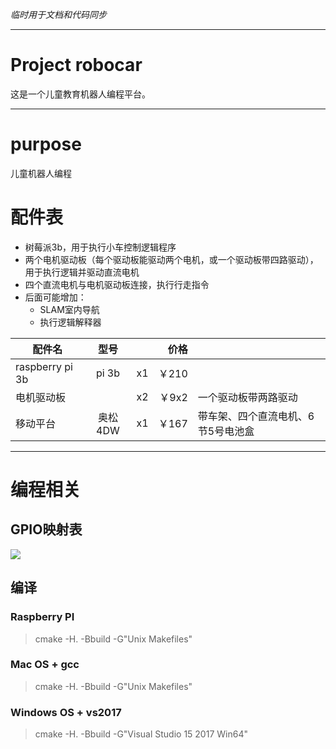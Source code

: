 *临时用于文档和代码同步*

---

# Project robocar

这是一个儿童教育机器人编程平台。



---

# purpose
儿童机器人编程

# 配件表

- 树莓派3b，用于执行小车控制逻辑程序
- 两个电机驱动板（每个驱动板能驱动两个电机，或一个驱动板带四路驱动），用于执行逻辑并驱动直流电机
- 四个直流电机与电机驱动板连接，执行行走指令
- 后面可能增加：
  - SLAM室内导航
  - 执行逻辑解释器




| 配件名             |  型号   |      |   价格 |                    |
| --------------- | :---: | ---- | ---: | ------------------ |
| raspberry pi 3b | pi 3b | x1   | ￥210 |                    |
| 电机驱动板           |       | x2   | ￥9x2 | 一个驱动板带两路驱动         |
| 移动平台            | 奥松4DW | x1   | ￥167 | 带车架、四个直流电机、6节5号电池盒 |







---

# 编程相关

## GPIO映射表

![](https://raw.github.com/hyhrob/robocar/deploy/images/RaspberryPiGPIOPins.png)

## 编译
### Raspberry PI
> cmake -H. -Bbuild -G"Unix Makefiles"
### Mac OS + gcc
> cmake -H. -Bbuild -G"Unix Makefiles"
### Windows OS + vs2017
> cmake -H. -Bbuild -G"Visual Studio 15 2017 Win64"



